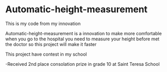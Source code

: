 # Automatic-height-measurement

This is my code from my innovation

Automatic-height-measurement is a innovation to make more comfortable when you go to the hospital you need to measure your height before met the doctor so this project will make it faster


This project have contest in my school


-Received 2nd place consolation prize in grade 10
at Saint Teresa School
